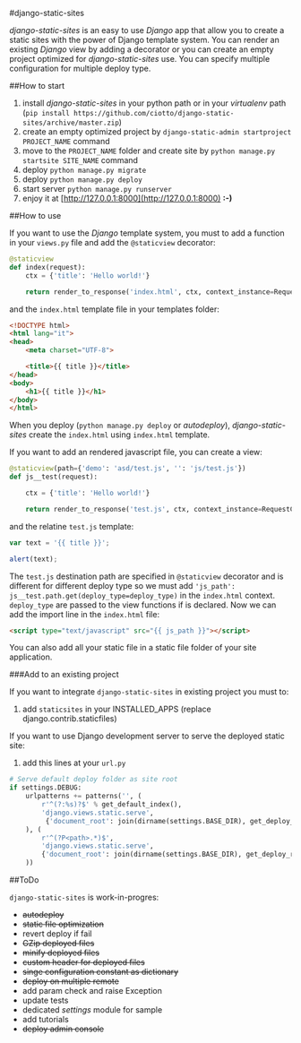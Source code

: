 #django-static-sites

*django-static-sites* is an easy to use *Django* app that allow you to create a static sites with the power of Django
template system. You can render an existing *Django* view by adding a decorator or you can create an empty project
optimized for *django-static-sites* use. You can specify multiple configuration for multiple deploy type.


##How to start

1. install *django-static-sites* in your python path or in your *virtualenv* path
(`pip install https://github.com/ciotto/django-static-sites/archive/master.zip`)
2. create an empty optimized project by `django-static-admin startproject PROJECT_NAME` command
3. move to the `PROJECT_NAME` folder and create site by `python manage.py startsite SITE_NAME` command
4. deploy `python manage.py migrate`
5. deploy `python manage.py deploy`
6. start server `python manage.py runserver`
7. enjoy it at [http://127.0.0.1:8000](http://127.0.0.1:8000) **:-)**


##How to use

If you want to use the *Django* template system, you must to add a function in your `views.py` file and add the
`@staticview` decorator:

```python
@staticview
def index(request):
    ctx = {'title': 'Hello world!'}

    return render_to_response('index.html', ctx, context_instance=RequestContext(request))
```

and the `index.html` template file in your templates folder:

```html
<!DOCTYPE html>
<html lang="it">
<head>
    <meta charset="UTF-8">

    <title>{{ title }}</title>
</head>
<body>
    <h1>{{ title }}</h1>
</body>
</html>
```
When you deploy (`python manage.py deploy` or *autodeploy*), *django-static-sites* create the `index.html` using
`index.html` template.

If you want to add an rendered javascript file, you can create a view:

```python
@staticview(path={'demo': 'asd/test.js', '': 'js/test.js'})
def js__test(request):

    ctx = {'title': 'Hello world!'}

    return render_to_response('test.js', ctx, context_instance=RequestContext(request))
```

and the relatine `test.js` template:

```javascript
var text = '{{ title }}';

alert(text);
```

The `test.js` destination path are specified in `@staticview` decorator and is different for different deploy type so
we must add `'js_path': js__test.path.get(deploy_type=deploy_type)` in the `index.html` context. `deploy_type` are passed to the view
functions if is declared. Now we can add the import line in the `index.html` file:

```html
<script type="text/javascript" src="{{ js_path }}"></script>
```

You can also add all your static file in a static file folder of your site application.

###Add to an existing project

If you want to integrate `django-static-sites` in existing project you must to:

1. add `staticsites` in your INSTALLED_APPS (replace django.contrib.staticfiles)

If you want to use Django development server to serve the deployed static site:

1. add this lines at your `url.py`

```python
# Serve default deploy folder as site root
if settings.DEBUG:
    urlpatterns += patterns('', (
        r'^(?:%s)?$' % get_default_index(),
        'django.views.static.serve',
         {'document_root': join(dirname(settings.BASE_DIR), get_deploy_root()), 'path': get_default_index()}
    ), (
        r'^(?P<path>.*)$',
        'django.views.static.serve',
        {'document_root': join(dirname(settings.BASE_DIR), get_deploy_root())}
    ))
```

##ToDo

`django-static-sites` is work-in-progres:

* ~~autodeploy~~
* ~~static file optimization~~
* revert deploy if fail
* ~~GZip deployed files~~
* ~~minify deployed files~~
* ~~custom header for deployed files~~
* ~~singe configuration constant as dictionary~~
* ~~deploy on multiple remote~~
* add param check and raise Exception
* update tests
* dedicated *settings* module for sample
* add tutorials
* ~~deploy admin console~~
